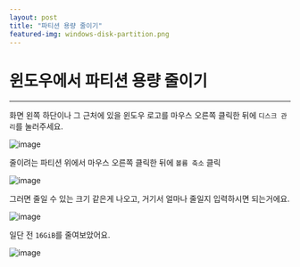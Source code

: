 ```yaml
---
layout: post
title: "파티션 용량 줄이기"
featured-img: windows-disk-partition.png
---
```


# 윈도우에서 파티션 용량 줄이기

***

화면 왼쪽 하단이나 그 근처에 있을 윈도우 로고를 마우스 오른쪽 클릭한 뒤에 `디스크 관리`를 눌러주세요.

![image]({{site.url}}{{site.baseurl}}/assets/images/windows-disk-partition/0.png)




줄이려는 파티션 위에서 마우스 오른쪽 클릭한 뒤에 `볼륨 축소` 클릭

![image]({{site.url}}{{site.baseurl}}/assets/images/windows-disk-partition/1.png)



그러면 줄일 수 있는 크기 같은게 나오고, 거기서 얼마나 줄일지 입력하시면 되는거에요.

![image]({{site.url}}{{site.baseurl}}/assets/images/windows-disk-partition/2.png)



일단 전 `16GiB`를 줄여보았어요.

![image]({{site.url}}{{site.baseurl}}/assets/images/windows-disk-partition/3.png)